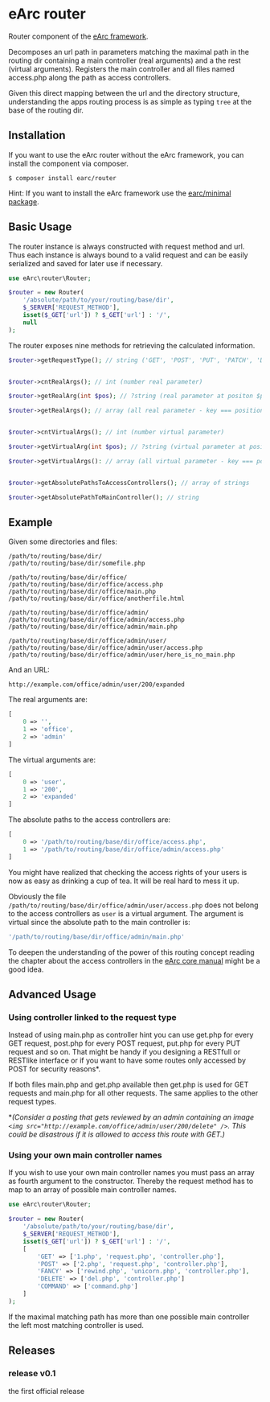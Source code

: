 # eArc router

Router component of the [eArc framework](https://github.com/Koudela/eArc-core).

Decomposes an url path in parameters matching the maximal path in the routing 
dir containing a main controller (real arguments) and a the rest (virtual
arguments). Registers the main controller and all files named access.php along 
the path as access controllers. 

Given this direct mapping between the url and the directory structure,
understanding the apps routing process is as simple as typing `tree` at the base
of the routing dir.

## Installation

If you want to use the eArc router without the eArc framework, you can install
the component via composer.

```
$ composer install earc/router
```

Hint: If you want to install the eArc framework use the
[earc/minimal package](https://github.com/Koudela/eArc-minimal).

## Basic Usage

The router instance is always constructed with request method and url. Thus each
instance is always bound to a valid request and can be easily serialized and
saved for later use if necessary. 

```php
use eArc\router\Router;

$router = new Router(
    '/absolute/path/to/your/routing/base/dir',
    $_SERVER['REQUEST_METHOD'],
    isset($_GET['url']) ? $_GET['url'] : '/',
    null
);
```

The router exposes nine methods for retrieving the calculated information.

```php
$router->getRequestType(); // string ('GET', 'POST', 'PUT', 'PATCH', 'DELETE', ...) 


$router->cntRealArgs(); // int (number real parameter) 

$router->getRealArg(int $pos); // ?string (real parameter at positon $pos)

$router->getRealArgs(); // array (all real parameter - key === position)


$router->cntVirtualArgs(); // int (number virtual parameter)

$router->getVirtualArg(int $pos); // ?string (virtual parameter at position $pos)

$router->getVirtualArgs(): // array (all virtual parameter - key === position)


$router->getAbsolutePathsToAccessControllers(); // array of strings

$router->getAbsolutePathToMainController(); // string
```

## Example

Given some directories and files:

```
/path/to/routing/base/dir/
/path/to/routing/base/dir/somefile.php

/path/to/routing/base/dir/office/
/path/to/routing/base/dir/office/access.php
/path/to/routing/base/dir/office/main.php
/path/to/routing/base/dir/office/anotherfile.html

/path/to/routing/base/dir/office/admin/
/path/to/routing/base/dir/office/admin/access.php
/path/to/routing/base/dir/office/admin/main.php

/path/to/routing/base/dir/office/admin/user/
/path/to/routing/base/dir/office/admin/user/access.php
/path/to/routing/base/dir/office/admin/user/here_is_no_main.php
```

And an URL:

```
http://example.com/office/admin/user/200/expanded
```

The real arguments are:

```php
[
    0 => '',
    1 => 'office', 
    2 => 'admin'
]
```

The virtual arguments are:

```php
[
    0 => 'user',
    1 => '200',
    2 => 'expanded'
]
```

The absolute paths to the access controllers are:


```php
[
    0 => '/path/to/routing/base/dir/office/access.php',
    1 => '/path/to/routing/base/dir/office/admin/access.php'
]
```

You might have realized that checking the access rights of your users is now as
easy as drinking a cup of tea. It will be real hard to mess it up.
 
Obviously the file `/path/to/routing/base/dir/office/admin/user/access.php` does 
not belong to the access controllers as `user` is a virtual argument. The
argument is virtual since the absolute path to the main controller is:

```php
'/path/to/routing/base/dir/office/admin/main.php'
```

To deepen the understanding of the power of this routing concept reading the 
chapter about the access controllers in the 
[eArc core manual](https://github.com/Koudela/eArc-core#the-access-controllers)
might be a good idea. 

## Advanced Usage  

### Using controller linked to the request type

Instead of using main.php as controller hint you can use get.php for every GET
request, post.php for every POST request, put.php for every PUT request and so
on. That might be handy if you designing a RESTfull or RESTlike interface or 
if you want to have some routes only accessed by POST for security reasons*. 

If both files main.php and get.php available then get.php is used for GET
requests and main.php for all other requests. The same applies to the other 
request types.  

**(Consider a posting that gets reviewed by an admin containing an 
image `<img src="http://example.com/office/admin/user/200/delete" />`. This 
could be disastrous if it is allowed to access this route with GET.)*

### Using your own main controller names

If you wish to use your own main controller names you must pass an array as
fourth argument to the constructor. Thereby the request method has to map to an
array of possible main controller names.
```php
use eArc\router\Router;

$router = new Router(
    '/absolute/path/to/your/routing/base/dir',
    $_SERVER['REQUEST_METHOD'],
    isset($_GET['url']) ? $_GET['url'] : '/',
    [
        'GET' => ['1.php', 'request.php', 'controller.php'], 
        'POST' => ['2.php', 'request.php', 'controller.php'],
        'FANCY' => ['rewind.php', 'unicorn.php', 'controller.php'],
        'DELETE' => ['del.php', 'controller.php']
        'COMMAND' => ['command.php']
    ]
);
```
If the maximal matching path has more than one possible main controller the
left most matching controller is used.      

## Releases

### release v0.1

the first official release
